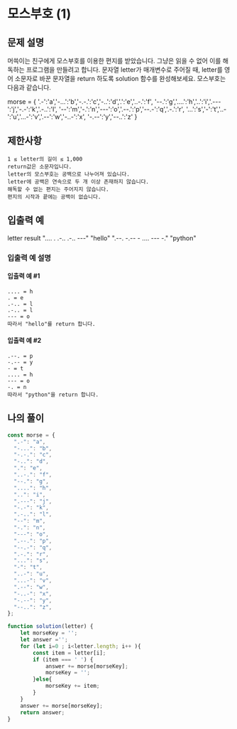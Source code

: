 #  모스부호 (1)

## 문제 설명

머쓱이는 친구에게 모스부호를 이용한 편지를 받았습니다. 그냥은 읽을 수 없어 이를 해독하는 프로그램을 만들려고 합니다. 문자열 letter가 매개변수로 주어질 때, letter를 영어 소문자로 바꾼 문자열을 return 하도록 solution 함수를 완성해보세요.
모스부호는 다음과 같습니다.

morse = { 
    '.-':'a','-...':'b','-.-.':'c','-..':'d','.':'e','..-.':'f',
    '--.':'g','....':'h','..':'i','.---':'j','-.-':'k','.-..':'l',
    '--':'m','-.':'n','---':'o','.--.':'p','--.-':'q','.-.':'r',
    '...':'s','-':'t','..-':'u','...-':'v','.--':'w','-..-':'x',
    '-.--':'y','--..':'z'
}

## 제한사항

    1 ≤ letter의 길이 ≤ 1,000
    return값은 소문자입니다.
    letter의 모스부호는 공백으로 나누어져 있습니다.
    letter에 공백은 연속으로 두 개 이상 존재하지 않습니다.
    해독할 수 없는 편지는 주어지지 않습니다.
    편지의 시작과 끝에는 공백이 없습니다.

## 입출력 예
letter 	result
".... . .-.. .-.. ---" 	"hello"
".--. -.-- - .... --- -." 	"python"

### 입출력 예 설명

#### 입출력 예 #1

    .... = h
    . = e
    .-.. = l
    .-.. = l
    --- = o
    따라서 "hello"를 return 합니다.

#### 입출력 예 #2

    .--. = p
    -.-- = y
    - = t
    .... = h
    --- = o
    -. = n
    따라서 "python"을 return 합니다.

## 나의 풀이 

```js 
const morse = {
  ".-": "a",
  "-...": "b",
  "-.-.": "c",
  "-..": "d",
  ".": "e",
  "..-.": "f",
  "--.": "g",
  "....": "h",
  "..": "i",
  ".---": "j",
  "-.-": "k",
  ".-..": "l",
  "--": "m",
  "-.": "n",
  "---": "o",
  ".--.": "p",
  "--.-": "q",
  ".-.": "r",
  "...": "s",
  "-": "t",
  "..-": "u",
  "...-": "v",
  ".--": "w",
  "-..-": "x",
  "-.--": "y",
  "--..": "z",
};

function solution(letter) {
    let morseKey = '';
    let answer ='';
    for (let i=0 ; i<letter.length; i++ ){
        const item = letter[i];
        if (item === ' ') {
            answer += morse[morseKey];
            morseKey = '';
        }else{
            morseKey += item;
        }
    }
    answer += morse[morseKey];
    return answer;
}
    
    
```
